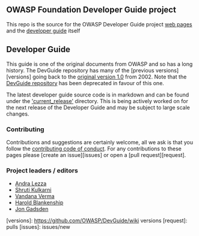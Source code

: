 ## OWASP Foundation Developer Guide project 

This repo is the source for the OWASP Developer Guide project [web pages][pages]
and the [developer guide][guide] itself

## Developer Guide
This guide is one of the original documents from OWASP and so has a long history.
The DevGuide repository has many of the [previous versions][versions]
going back to the [original version 1.0][original] from 2002.
Note that the [DevGuide repository][DevGuide] has been deprecated in favour of this one.

The latest developer guide source code is in markdown and can be found under
the ['current_release'][guide] directory.
This is being actively worked on for the next release of the Developer Guide
and may be subject to large scale changes.

### Contributing
Contributions and suggestions are certainly welcome, all we ask is that
you follow the [contributing code of conduct][conduct].
For any contributions to these pages please [create an issue][issues]
or open a [pull request][request].

### Project leaders / editors
* [Andra Lezza](mailto:andra.lezza@owasp.org)
* [Shruti Kulkarni](mailto:shruti.kulkarni@owasp.org)
* [Vandana Verma](vandana.verma@owasp.org)
* [Harold Blankenship](mailto:harold.blankenship@owasp.org)
* [Jon Gadsden](mailto:jon.gadsden@owasp.org)

[conduct]: CODE_OF_CONDUCT.md
[DevGuide]: https://github.com/OWASP/DevGuide
[guide]: current_release
[original]: https://github.com/OWASP/DevGuide/blob/1d24d140de3724b6f95655e53b8d0cc6689fbfd8/DevGuide1.0/OWASPBuildingSecureWebApplicationsAndWebServices-V1.0.pdf
[pages]: https://owasp.org/www-project-developer-guide/
[versions]: https://github.com/OWASP/DevGuide/wiki versions
[request]: pulls
[issues]: issues/new

